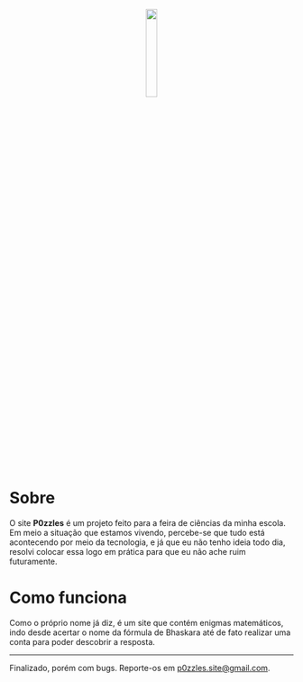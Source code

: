 <p align="center">
  <img src="images/icon-logo.png" width="20%">
  
</p>

<br />

# Sobre

O site <b>P0zzles</b> é um projeto feito para a feira de ciências da minha escola. Em meio a situação que estamos vivendo, percebe-se que tudo está acontecendo por meio da tecnologia, e já que eu não tenho ideia todo dia, resolvi colocar essa logo em prática para que eu não ache ruim futuramente.

# Como funciona

Como o próprio nome já diz, é um site que contém enigmas matemáticos, indo desde acertar o nome da fórmula de Bhaskara até de fato realizar uma conta para poder descobrir a resposta.

<hr>

Finalizado, porém com bugs. Reporte-os em p0zzles.site@gmail.com.

